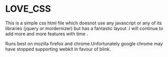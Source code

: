 LOVE_CSS
========

This is a simple css html file which doesnot use any javascript or any of its libraries
(jquery or mordernizer) but  has a fantastic layout .I will continue to add more and more features with time .


Runs best on mozilla firefox and chrome.Unfortunately google chrome may have stopped supporting webkit in
favour of blink.
